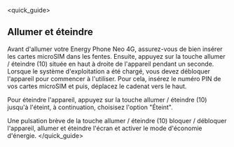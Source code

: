 <quick_guide>
##  Allumer et éteindre

Avant d'allumer votre Energy Phone Neo 4G, assurez-vous de bien insérer les cartes microSIM dans les fentes. Ensuite, appuyez sur la touche allumer / éteindre (10) située en haut à droite de l'appareil pendant un seconde. Lorsque le système d'exploitation a été chargé, vous devez débloquer l'appareil pour commencer à l'utiliser. Pour cela, insérez le numéro PIN de vos cartes microSIM et puis, déplacez le cadenat vers le haut.

Pour éteindre l'appareil, appuyez sur la touche allumer / éteindre (10) jusqu'à l'éteint, à continuation, choisisez l'option "Éteint".

Une pulsation brève de la touche allumer / éteindre (10) bloquer / débloquer l'appareil, allumer et éteindre l'écran et activer le mode d'économie d'énergie.
</quick_guide>

